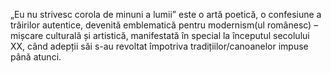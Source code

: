 „Eu nu strivesc corola de minuni a lumii” este o artă poetică, o confesiune a trăirilor autentice, devenită emblematică pentru modernism(ul românesc) – mișcare culturală și artistică, manifestată în special la începutul secolului XX, când adepții săi s-au revoltat împotriva tradițiilor/canoanelor impuse până atunci.

